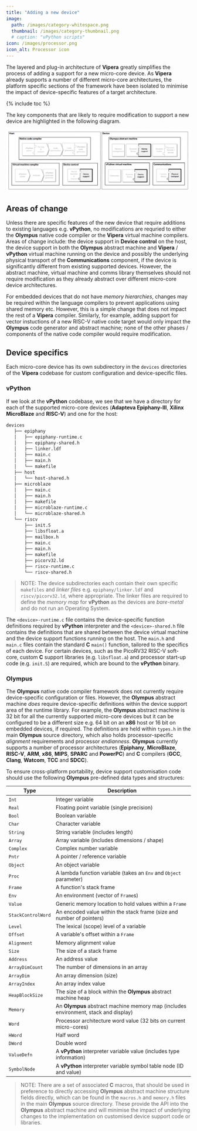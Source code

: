 ```yaml
---
title: "Adding a new device"
image: 
  path: /images/category-whitespace.png
  thumbnail: /images/category-thumbnail.png
  # caption: "vPython scripts"
icon: /images/processor.png
icon_alt: Processor icon
---
```

The layered and plug-in architecture of **Vipera** greatly simplifies the process of adding a support for a new micro-core device. As **Vipera** already supports a number of different micro-core architectures, the platform specific sections of the framework have been isolated to minimise the impact of device-specific features of a target architecture.

{% include toc %}

The key components that are likely to require modification to support a new device are highlighted in the following diagram. 

![New device changes](/images/Vipera-arch-device-changes-v1.png)

## Areas of change
Unless there are specific features of the new device that require additions to existing languages e.g. **vPython**, no modifications are requried to either the **Olympus** native code compiler or the **Vipera** virtual machine compilers. Areas of change include: the device support in **Device control** on the host, the device support in both the **Olympus** abstract machine and **Vipera** / **vPython** virtual machine running on the device and possibly the underlying physical transport of the **Communications** component, if the device is significantly different from existing supported devices. However, the abstract machine, virtual machine and comms library themselves should not require modification as they already abstract over different micro-core device architectures. 

For embedded devices that do not have _memory hierarchies_, changes may be required within the language compilers to prevent applications using shared memory etc. However, this is a simple change that does not impact the rest of a **Vipera** compiler. Similarly, for example, adding support for vector instuctions of a new RISC-V native code target would only impact the **Olympus** code generator and abstract machine; none of the other phases / components of the native code compiler would require modification. 

## Device specifics
Each micro-core device has its own subdirectory in the `devices` directories of the **Vipera** codebase for custom configuration and device-specific files. 

### vPython
If we look at the **vPython** codebase, we see that we have a directory for each of the supported micro-core devices (**Adapteva Epiphany-III**, **Xilinx MicroBlaze** and **RISC-V**) and one for the host: 

```
devices
   ├── epiphany
   │   ├── epiphany-runtime.c
   │   ├── epiphany-shared.h
   │   ├── linker.ldf
   │   ├── main.c
   │   ├── main.h
   │   └── makefile
   ├── host
   │   └── host-shared.h
   ├── microblaze
   │   ├── main.c
   │   ├── main.h
   │   ├── makefile
   │   ├── microblaze-runtime.c
   │   └── microblaze-shared.h
   └── riscv
       ├── init.S
       ├── libsfloat.a
       ├── mailbox.h
       ├── main.c
       ├── main.h
       ├── makefile
       ├── picorv32.ld
       ├── riscv-runtime.c
       └── riscv-shared.h
```

> NOTE: The device subdirectories each contain their own specific `makefiles` and _linker files_ e.g. `epiphany/linker.ldf` and `riscv/picorv32.ld`, where appropriate. The linker files are required to define the _memory map_ for **vPython** as the devices are _bare-metal_ and do not run an Operating System.

The `<device>-runtime.c` file contains the device-specific function definitions required by **vPython** interpreter and the `<device>-shared.h` file contains the definitions that are shared between the device virtual machine and the device support functions running on the host. The `main.h` and `main.c` files contain the standard **C** `main()` function, tailored to the specifics of each device. For certain devices, such as the PicoRV32 RISC-V soft-core, custom **C** support libraries (e.g. `libsfloat.a`) and processor start-up code (e.g. `init.S`) are required, which are bound to the **vPython** binary.

### Olympus
The **Olympus** native code compiler framework does not currently require device-specific configuration or files. However, the **Olympus** abstract machine _does_ require device-specific definitions within the device support area of the runtime library. For example, the **Olympus** abstract machine is 32 bit for all the currently supported micro-core devices but it can be configured to be a different size e.g. 64 bit on an **x86** host or 16 bit on embedded devices, if required. The definitions are held within `types.h` in the main **Olympus** source directory, which also holds processor-specific _alignment_ requirements and processor _endianness_. **Olympus** currently supports a number of processor architectures (**Epiphany**, **MicroBlaze**, **RISC-V**, **ARM**, **x86**, **MIPS**, **SPARC** and **PowerPC**) and **C** compilers (**GCC**, **Clang**, **Watcom**, **TCC** and **SDCC**).

To ensure cross-platform portability, device support customisation code should use the following **Olympus** pre-defined data types and structures:

| Type  |  Description |
|-------|--------------|
| `Int` | Integer variable |
| `Real` | Floating point variable (single precision) |
| `Bool` | Boolean variable |
| `Char` | Character variable |
| `String` | String variable (includes length) |
| `Array` | Array variable (includes dimensions / shape) |
| `Complex` | Complex number variable |
| `Pntr` | A pointer / reference variable |
| `Object` | An object variable |
| `Proc` | A lambda function variable (takes an `Env` and `Object` parameter)|
| `Frame` | A function's stack frame |
| `Env` | An environment (vector of `Frame`s)
| `Value` | Generic memory location to hold values within a `Frame` |
| `StackControlWord` | An encoded value within the stack frame (size and number of pointers) |
| `Level` | The lexical (scope) level of a variable |
| `Offset` | A variable's offset within a `Frame` |
| `Alignment` | Memory alignment value |
| `Size` | The size of a stack frame |
| `Address` | An address value |
| `ArrayDimCount` | The number of dimensions in an array |
| `ArrayDim` | An array dimension (size) |
| `ArrayIndex` | An array index value |
| `HeapBlockSize` | The size of a block within the **Olympus** abstract machine heap |
| `Memory` | An **Olympus** abstract machine memory map (includes environment, stack and display) |
| `Word` | Processor architecture word value (32 bits on current micro-cores) |
| `HWord` | Half word |
| `DWord` | Double word |
| `ValueDefn` | A **vPython** interpreter variable value (includes type information) |
| `SymbolNode` | A **vPython** interpreter variable symbol table node (ID and value) |

> NOTE: There are a set of associated **C** macros, that should be used in preference to directly accessing **Olympus** abstract machine structure fields directly, which can be found in the `macros.h` and `memory.h` files in the main **Olympus** source directory. These provide the API into the **Olympus** abstract machine and will minimise the impact of underlying changes to the implementation on customised device support code or libraries.


